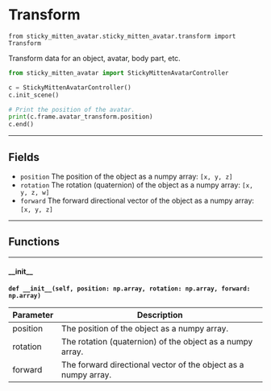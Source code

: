 # Transform

`from sticky_mitten_avatar.sticky_mitten_avatar.transform import Transform`

Transform data for an object, avatar, body part, etc.

```python
from sticky_mitten_avatar import StickyMittenAvatarController

c = StickyMittenAvatarController()
c.init_scene()

# Print the position of the avatar.
print(c.frame.avatar_transform.position)
c.end()
```

***

## Fields

- `position` The position of the object as a numpy array: `[x, y, z]`
- `rotation` The rotation (quaternion) of the object as a numpy array: `[x, y, z, w]`
- `forward` The forward directional vector of the object as a numpy array: `[x, y, z]`

***

## Functions

***

#### \_\_init\_\_

**`def __init__(self, position: np.array, rotation: np.array, forward: np.array)`**

| Parameter | Description |
| --- | --- |
| position | The position of the object as a numpy array. |
| rotation | The rotation (quaternion) of the object as a numpy array. |
| forward | The forward directional vector of the object as a numpy array. |

